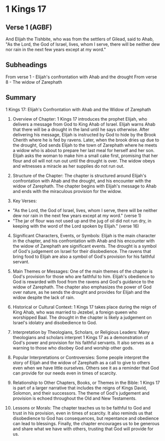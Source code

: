 # 1 Kings 17

## Verse 1 (AGBF)

And Elijah the Tishbite, who was from the settlers of Gilead, said to Ahab, "As the Lord, the God of Israel, lives, whom I serve, there will be neither dew nor rain in the next few years except at my word."

## Subheadings

From verse 1 - Elijah's confrontation with Ahab and the drought
From verse 8 - The widow of Zarephath

## Summary

1 Kings 17: Elijah's Confrontation with Ahab and the Widow of Zarephath

1. Overview of Chapter:
1 Kings 17 introduces the prophet Elijah, who delivers a message from God to King Ahab of Israel. Elijah warns Ahab that there will be a drought in the land until he says otherwise. After delivering his message, Elijah is instructed by God to hide by the Brook Cherith where he is fed by ravens. Later, when the brook dries up due to the drought, God sends Elijah to the town of Zarephath where he meets a widow who is about to prepare her last meal for herself and her son. Elijah asks the woman to make him a small cake first, promising that her flour and oil will not run out until the drought is over. The widow obeys and witnesses a miracle as her supplies do not run out. 

2. Structure of the Chapter:
The chapter is structured around Elijah's confrontation with Ahab and the drought, and his encounter with the widow of Zarephath. The chapter begins with Elijah's message to Ahab and ends with the miraculous provision for the widow. 

3. Key Verses:
- "As the Lord, the God of Israel, lives, whom I serve, there will be neither dew nor rain in the next few years except at my word." (verse 1)
- "The jar of flour was not used up and the jug of oil did not run dry, in keeping with the word of the Lord spoken by Elijah." (verse 16)

4. Significant Characters, Events, or Symbols:
Elijah is the main character in the chapter, and his confrontation with Ahab and his encounter with the widow of Zarephath are significant events. The drought is a symbol of God's judgement on Israel for their disobedience. The ravens that bring food to Elijah are also a symbol of God's provision for his faithful servant. 

5. Main Themes or Messages:
One of the main themes of the chapter is God's provision for those who are faithful to him. Elijah's obedience to God is rewarded with food from the ravens and God's guidance to the widow of Zarephath. The chapter also emphasizes the power of God over nature, as he sends the drought and provides for Elijah and the widow despite the lack of rain. 

6. Historical or Cultural Context:
1 Kings 17 takes place during the reign of King Ahab, who was married to Jezebel, a foreign queen who worshipped Baal. The drought in the chapter is likely a judgement on Israel's idolatry and disobedience to God. 

7. Interpretation by Theologians, Scholars, or Religious Leaders:
Many theologians and scholars interpret 1 Kings 17 as a demonstration of God's power and provision for his faithful servants. It also serves as a warning to those who disobey God and worship other gods. 

8. Popular Interpretations or Controversies:
Some people interpret the story of Elijah and the widow of Zarephath as a call to give to others even when we have little ourselves. Others see it as a reminder that God can provide for our needs even in times of scarcity. 

9. Relationship to Other Chapters, Books, or Themes in the Bible:
1 Kings 17 is part of a larger narrative that includes the reigns of Kings David, Solomon, and their successors. The theme of God's judgement and provision is echoed throughout the Old and New Testaments. 

10. Lessons or Morals:
The chapter teaches us to be faithful to God and trust in his provision, even in times of scarcity. It also reminds us that disobedience to God has consequences, but repentance and obedience can lead to blessings. Finally, the chapter encourages us to be generous and share what we have with others, trusting that God will provide for us.